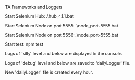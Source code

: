 TA Frameworks and Loggers

Start Selenium Hub:
.\hub_4.1.1.bat 

Start Selenium Node on port 5555:
.\node_port-5555.bat

Start Selenium Node on port 5556:
.\node_port-5555.bat

Start test:
npm test

Logs of 'silly' level and below are displayed in the console.

Logs of 'debug' level and below are saved to 'dailyLogger' file.

New 'dailyLogger' file is created every hour.